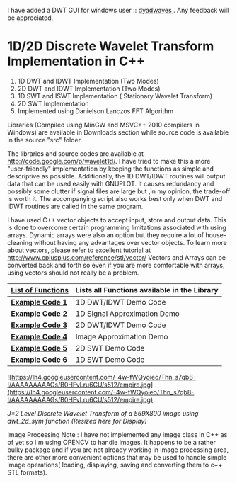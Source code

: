 I have added a DWT GUI for windows user :: [dyadwaves ](http://code.google.com/p/dyadwaves/). Any feedback will be appreciated.

# 1D/2D Discrete Wavelet Transform Implementation in C++ #

  1. 1D DWT and IDWT Implementation (Two Modes)
  1. 2D DWT and IDWT Implementation (Two Modes)
  1. 1D SWT and ISWT Implementation ( Stationary Wavelet Transform)
  1. 2D SWT Implementation
  1. Implemented using Danielson Lanczos FFT Algorithm

Libraries (Compiled using MinGW and MSVC++ 2010 compilers in Windows) are available in Downloads section while source code is available in the source "src" folder.

The libraries and source codes are available at http://code.google.com/p/wavelet1d/. I have tried to make this a more "user-friendly" implementation by keeping the functions as simple and descriptive as possible. Additionally, the 1D DWT/IDWT routines will output data that can be used easily with GNUPLOT. It causes redundancy and possibly some clutter if signal files are large but ,in my opinion, the trade-off is worth it. The accompanying script also works best only when DWT and IDWT routines are called in the same program.

I have used C++ vector objects to accept input, store and output data. This is done to overcome certain programming limitations associated with using arrays. Dynamic arrays were also an option but they require a lot of house-cleaning without having any advantages over vector objects. To learn more about vectors, please refer to excellent tutorial at http://www.cplusplus.com/reference/stl/vector/ Vectors and Arrays can be converted back and forth so even if you are more comfortable with arrays, using vectors should not really be a problem.

|**[List of Functions](http://code.google.com/p/wavelet1d/wiki/Functions)**| Lists all Functions available in the Library|
|:-------------------------------------------------------------------------|:--------------------------------------------|
|**[Example Code 1](http://code.google.com/p/wavelet1d/wiki/1DDWTdemo)**| 1D DWT/IDWT Demo Code|
|**[Example Code 2](http://code.google.com/p/wavelet1d/wiki/1DAppx)**| 1D Signal Approximation Demo|
|**[Example Code 3](http://code.google.com/p/wavelet1d/wiki/2DDWTdemo)**| 2D DWT/IDWT Demo Code|
|**[Example Code 4](http://code.google.com/p/wavelet1d/wiki/2DAppx)**| Image Approximation Demo|
|**[Example Code 5](http://code.google.com/p/wavelet1d/wiki/2DSWTdemo)**| 2D SWT Demo Code|
|**[Example Code 6](http://code.google.com/p/wavelet1d/wiki/1DSWTDemo)**| 1D SWT Demo Code|

![https://lh4.googleusercontent.com/-4w-fWQyoieo/Thn_s7qb8-I/AAAAAAAAAGs/B0HFvLru6CU/s512/empire.jpg](https://lh4.googleusercontent.com/-4w-fWQyoieo/Thn_s7qb8-I/AAAAAAAAAGs/B0HFvLru6CU/s512/empire.jpg)

_J=2 Level Discrete Wavelet Transform of a 569X800 image using dwt\_2d\_sym function (Resized here for Display)_

Image Processing Note : I have not implemented any image class in C++ as of yet so I'm using OPENCV to handle images. It happens to be a rather bulky package and if you are not already working in image processing area, there are other more convenient options that may be used to handle simple image operations( loading, displaying, saving and converting them to c++ STL formats).

